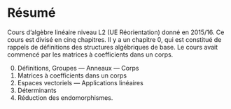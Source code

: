 # Résumé

Cours d’algèbre linéaire niveau L2 (UE Réorientation) donné en 2015/16. Ce
cours est divisé en cinq chapitres. Il y a un chapitre 0, qui est constitué de
rappels de définitions des structures algébriques de base. Le cours avait
commencé par les matrices à coefficients dans un corps.

0. Définitions, Groupes — Anneaux — Corps
1. Matrices à coefficients dans un corps
2. Espaces vectoriels — Applications linéaires
3. Déterminants
4. Réduction des endomorphismes.
